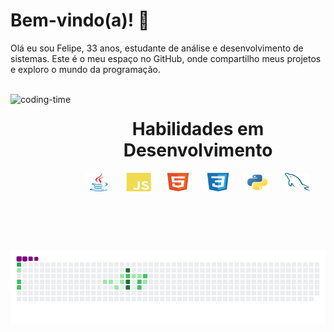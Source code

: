 # Bem-vindo(a)! 👋

Olá eu sou Felipe, 33 anos, estudante de análise e desenvolvimento de sistemas. Este é o meu espaço no GitHub, onde compartilho meus projetos e exploro o mundo da programação.




<div  align="center"> 
  <div style="display: inline_block"><br>
    <img align="left" height="250" alt="coding-time" src="code.gif">
    <h1 align="center">Habilidades em Desenvolvimento</h1>
    <img align="center" height="30" width="40" alt="java-icon" src="https://raw.githubusercontent.com/devicons/devicon/master/icons/java/java-original.svg">
    <span>&nbsp;&nbsp;&nbsp;&nbsp;</span>
    <img align="center" height="30" width="40" alt="js-icon" src="https://raw.githubusercontent.com/devicons/devicon/master/icons/javascript/javascript-plain.svg">
    <span>&nbsp;&nbsp;&nbsp;&nbsp;</span>
    <img align="center" height="30" width="40" alt="html-icon" src="https://raw.githubusercontent.com/devicons/devicon/master/icons/html5/html5-original.svg">
    <span>&nbsp;&nbsp;&nbsp;&nbsp;</span>
    <img align="center" height="30" width="40" alt="css-icon" src="https://raw.githubusercontent.com/devicons/devicon/master/icons/css3/css3-original.svg">
    <span>&nbsp;&nbsp;&nbsp;&nbsp;</span>
    <img align="center" height="30" width="40" alt="python-icon" src="https://raw.githubusercontent.com/devicons/devicon/master/icons/python/python-original.svg">
    <span>&nbsp;&nbsp;&nbsp;&nbsp;</span>
    <img align="center" height="30" width="40" alt="sql-icon" src="https://raw.githubusercontent.com/devicons/devicon/master/icons/mysql/mysql-original.svg">
</div>

        

  
    
   </div>
    
  
# ![snake gif](https://github.com/frroad/frroad/blob/output/github-contribution-grid-snake.gif)
  
